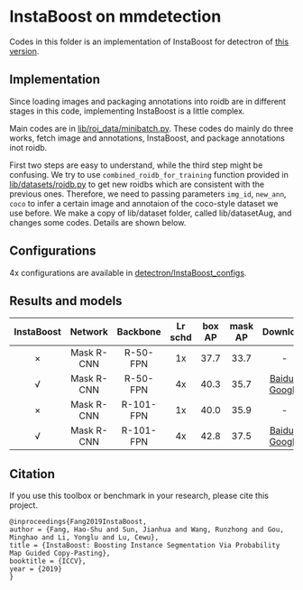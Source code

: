 # InstaBoost on mmdetection

Codes in this folder is an implementation of InstaBoost for detectron of [this version](https://github.com/roytseng-tw/Detectron.pytorch/tree/8315af319cd29b8884a7c0382c4700a96bf35bbc).

## Implementation

Since loading images and packaging annotations into roidb are in different stages in this code, implementing InstaBoost is a little complex. 

Main codes are in [lib/roi_data/minibatch.py](lib/roi_data/minibatch.py#L66L87). These codes do mainly do three works, fetch image and annotations, InstaBoost, and package annotations inot roidb. 

First two steps are easy to understand, while the third step might be confusing. We try to use `combined_roidb_for_training` function provided in [lib/datasets/roidb.py](lib/datasets/roidb.py#L37) to get new roidbs which are consistent with the previous ones. Therefore, we need to passing parameters `img_id`, `new_ann`, `coco` to infer a certain image and annotaion of the coco-style dataset we use before. We make a copy of lib/dataset folder, called lib/datasetAug, and changes some codes. Details are shown below.



## Configurations

4x configurations are available in [detectron/InstaBoost_configs](detectron/InstaBoost_configs).

## Results and models

|    InstaBoost   |     Network     |       Backbone       | Lr schd |      box AP       |      mask AP       |      Download       |
| :-------------: | :-------------: |      :--------:      | :-----: |      :----:       |      :-----:       | :-----------------: |
|    ×    |    Mask R-CNN   |       R-50-FPN       |   1x    |  37.7  |  33.7   | - |
|    √    |    Mask R-CNN   |       R-50-FPN       |   4x    |  40.3  |  35.7   |[Baidu](https://pan.baidu.com/s/1PSUFALTocC4axSjSbwqSjA) / [Google](https://drive.google.com/file/d/14183nkrToHkjXcWm14XUIQc7FgDDvb93/view?usp=sharing)|
|    ×    |    Mask R-CNN   |       R-101-FPN      |   1x    |  40.0  |  35.9   | - |
|    √    |    Mask R-CNN   |       R-101-FPN      |   4x    |  42.8  |  37.5   |[Baidu](https://pan.baidu.com/s/1JYA0MFUnNcWxPR8FfplFEw) / [Google](https://drive.google.com/file/d/1PPPJTl14VQj-LyA_cueDFHr8sibO2AQg/view?usp=sharing)|

## Citation

If you use this toolbox or benchmark in your research, please cite this project.

```
@inproceedings{Fang2019InstaBoost,
author = {Fang, Hao-Shu and Sun, Jianhua and Wang, Runzhong and Gou, Minghao and Li, Yonglu and Lu, Cewu},
title = {InstaBoost: Boosting Instance Segmentation Via Probability Map Guided Copy-Pasting},
booktitle = {ICCV},
year = {2019}
}
```